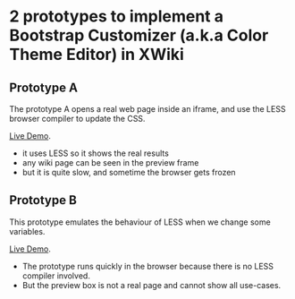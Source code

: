 2 prototypes to implement a Bootstrap Customizer (a.k.a Color Theme Editor) in XWiki
============

Prototype A
---

The prototype A opens a real web page inside an iframe, and use the LESS browser compiler to update the CSS.

[Live Demo](http://xwiki-contrib.github.io/bootstrap-customizer-prototypes/prototypeA/).

* it uses LESS so it shows the real results
* any wiki page can be seen in the preview frame
* but it is quite slow, and sometime the browser gets frozen

Prototype B
---

This prototype emulates the behaviour of LESS when we change some variables.

[Live Demo](http://xwiki-contrib.github.io/bootstrap-customizer-prototypes/prototypeB/).

* The prototype runs quickly in the browser because there is no LESS compiler involved.
* But the preview box is not a real page and cannot show all use-cases.
